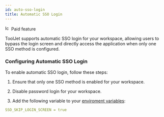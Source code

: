 ```yaml
---
id: auto-sso-login
title: Automatic SSO Login
---
```


<div className="badge badge--primary heading-badge">   
  <img 
    src="/img/badge-icons/premium.svg" 
    alt="Icon" 
    width="16" 
    height="16" 
  />
 <span>Paid feature</span>
</div>

ToolJet supports automatic SSO login for your workspace, allowing users to bypass the login screen and directly access the application when only one SSO method is configured.

### Configuring Automatic SSO Login

To enable automatic SSO login, follow these steps:

1. Ensure that only one SSO method is enabled for your workspace.

2. Disable password login for your workspace.

3. Add the following variable to your [enviroment variables](/docs/setup/env-vars#sso-configurations-optional):

``` yaml
SSO_SKIP_LOGIN_SCREEN = true
```